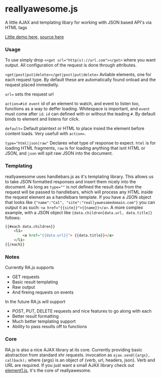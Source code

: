reallyawesome.js
================

A little AJAX and templating libary for working with JSON based API's via HTML tags

[Little demo here,](http://www.reallyawesomedomain.com/reallyawesome.js/demo.html) [source here](https://github.com/hansolo669/reallyawesome.js/blob/master/demo.html)

### Usage
To use simply drop `<<get url="http(s)://url.com"></get>` where you want output. All configuration of the request is done through attributes. 

`<get|post|put|delete></get|post|put|delete>` Avliable elements, one for each request type. By default these are automatically found onload and the request placed immedietly.

`url=` sets the request url

`action=#id event` id of an element to watch, and event to listen too, functions as a way to deffer loading. Whitespace is important, and `event` must come after `id`.	`id` can defined with or without the leading `#`. By default binds to element and listens for click.

`default=` Default plaintext or HTML to place insied the element before content loads. Very usefull with `action=`.

`type="html|json|raw"` Declares what type of response to expect. `html` is for loading HTML fragments, `raw` is for loading anything that isnt HTML or JSON, and `json` will spit raw JSON into the document.

### Templating
reallyawesome uses handlebars.js as it's templating library. This allows us to take JSON formatted responses and insert them nicely into the document. As long as `type=""` is not defined the result data from the request will be passed to handlebars, which will process any HTML inside the request element as a handlebars template. If you have a JSON object that looks like `{"name":"Cal", "site":"reallyawesomedomain.com"}` you can output it as such: `<a href="{{site}}">{{name}}</a>`. A more complex example, with a JSON object like `{data.children[data.url, data.title]}` follows:

```html
{{#each data.children}}
	<li>
		<a href="{{data.url}}"> {{data.title}}</a>
	</li>
{{/each}}
```

### Notes

Currently RA.js supports
* GET requests
* Basic result templating
* Raw output
* And fireing requests on events

In the future RA.js will support
* POST, PUT, DELETE requests and nice features to go along with each
* Better result formatting
* Much better templating support
* Ability to pass results off to functions

### Core

RA.js is also a nice AJAX library at its core. Currently providing basic abstraction from standard xhr requests. invocation as `ajax.send({args}, callback);` where {args} is an object of {verb, url, headers, json}. Verb and URL are required. If you just want a small AJAX library check out [element1.js](https://github.com/hansolo669/element1.js), it's the core of reallyawesome.
